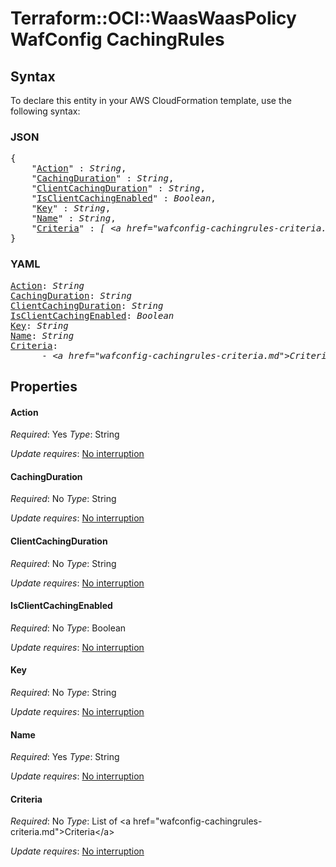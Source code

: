 # Terraform::OCI::WaasWaasPolicy WafConfig CachingRules

## Syntax

To declare this entity in your AWS CloudFormation template, use the following syntax:

### JSON

<pre>
{
    "<a href="#action" title="Action">Action</a>" : <i>String</i>,
    "<a href="#cachingduration" title="CachingDuration">CachingDuration</a>" : <i>String</i>,
    "<a href="#clientcachingduration" title="ClientCachingDuration">ClientCachingDuration</a>" : <i>String</i>,
    "<a href="#isclientcachingenabled" title="IsClientCachingEnabled">IsClientCachingEnabled</a>" : <i>Boolean</i>,
    "<a href="#key" title="Key">Key</a>" : <i>String</i>,
    "<a href="#name" title="Name">Name</a>" : <i>String</i>,
    "<a href="#criteria" title="Criteria">Criteria</a>" : <i>[ &lt;a href=&#34;wafconfig-cachingrules-criteria.md&#34;&gt;Criteria&lt;/a&gt;, ... ]</i>
}
</pre>

### YAML

<pre>
<a href="#action" title="Action">Action</a>: <i>String</i>
<a href="#cachingduration" title="CachingDuration">CachingDuration</a>: <i>String</i>
<a href="#clientcachingduration" title="ClientCachingDuration">ClientCachingDuration</a>: <i>String</i>
<a href="#isclientcachingenabled" title="IsClientCachingEnabled">IsClientCachingEnabled</a>: <i>Boolean</i>
<a href="#key" title="Key">Key</a>: <i>String</i>
<a href="#name" title="Name">Name</a>: <i>String</i>
<a href="#criteria" title="Criteria">Criteria</a>: <i>
      - &lt;a href=&#34;wafconfig-cachingrules-criteria.md&#34;&gt;Criteria&lt;/a&gt;</i>
</pre>

## Properties

#### Action

_Required_: Yes
_Type_: String

_Update requires_: [No interruption](https://docs.aws.amazon.com/AWSCloudFormation/latest/UserGuide/using-cfn-updating-stacks-update-behaviors.html#update-no-interrupt)

#### CachingDuration

_Required_: No
_Type_: String

_Update requires_: [No interruption](https://docs.aws.amazon.com/AWSCloudFormation/latest/UserGuide/using-cfn-updating-stacks-update-behaviors.html#update-no-interrupt)

#### ClientCachingDuration

_Required_: No
_Type_: String

_Update requires_: [No interruption](https://docs.aws.amazon.com/AWSCloudFormation/latest/UserGuide/using-cfn-updating-stacks-update-behaviors.html#update-no-interrupt)

#### IsClientCachingEnabled

_Required_: No
_Type_: Boolean

_Update requires_: [No interruption](https://docs.aws.amazon.com/AWSCloudFormation/latest/UserGuide/using-cfn-updating-stacks-update-behaviors.html#update-no-interrupt)

#### Key

_Required_: No
_Type_: String

_Update requires_: [No interruption](https://docs.aws.amazon.com/AWSCloudFormation/latest/UserGuide/using-cfn-updating-stacks-update-behaviors.html#update-no-interrupt)

#### Name

_Required_: Yes
_Type_: String

_Update requires_: [No interruption](https://docs.aws.amazon.com/AWSCloudFormation/latest/UserGuide/using-cfn-updating-stacks-update-behaviors.html#update-no-interrupt)

#### Criteria

_Required_: No
_Type_: List of &lt;a href=&#34;wafconfig-cachingrules-criteria.md&#34;&gt;Criteria&lt;/a&gt;

_Update requires_: [No interruption](https://docs.aws.amazon.com/AWSCloudFormation/latest/UserGuide/using-cfn-updating-stacks-update-behaviors.html#update-no-interrupt)

